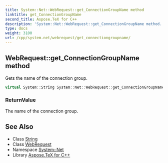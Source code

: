 ```yaml
---
title: System::Net::WebRequest::get_ConnectionGroupName method
linktitle: get_ConnectionGroupName
second_title: Aspose.TeX for C++
description: 'System::Net::WebRequest::get_ConnectionGroupName method. Gets the name of the connection group in C++.'
type: docs
weight: 3100
url: /cpp/system.net/webrequest/get_connectiongroupname/
---
```

## WebRequest::get_ConnectionGroupName method


Gets the name of the connection group.

```cpp
virtual System::String System::Net::WebRequest::get_ConnectionGroupName()
```


### ReturnValue

The name of the connection group.

## See Also

* Class [String](../../../system/string/)
* Class [WebRequest](../)
* Namespace [System::Net](../../)
* Library [Aspose.TeX for C++](../../../)
